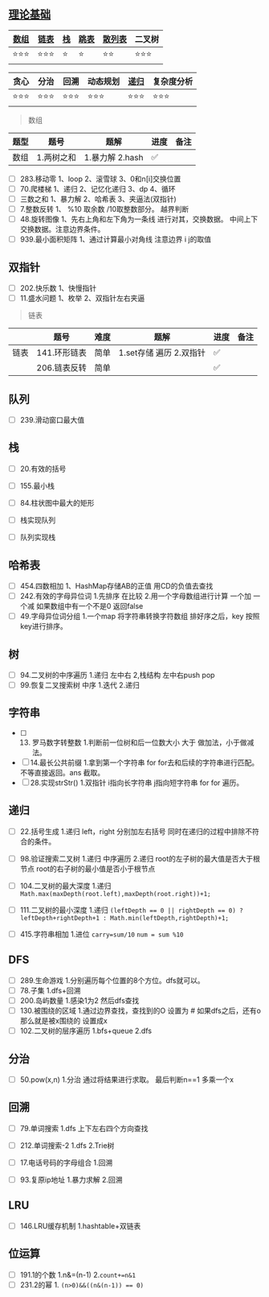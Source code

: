 ## [理论基础](https://github.com/gaoshengnan/LeetCode#理论基础)

| [数组](https://github.com/gaoshengnan/LeetCode/blob/master/src/main/java/theoreticalBasis/常见数据结构/1.数组.md) | [**链表**](https://github.com/gaoshengnan/LeetCode/blob/master/src/main/java/theoreticalBasis/常见数据结构/2.链表.md) | [**栈**](https://github.com/gaoshengnan/LeetCode/blob/master/src/main/java/theoreticalBasis/常见数据结构/3.栈.md) | [**跳表**](https://github.com/gaoshengnan/LeetCode/blob/master/src/main/java/theoreticalBasis/常见数据结构/4.跳表.md) | [**散列表**](https://github.com/gaoshengnan/LeetCode/blob/master/src/main/java/theoreticalBasis/常见数据结构/5.散列表.md) | 二叉树 |
| ------------------------------------------------------------ | ------------------------------------------------------------ | ------------------------------------------------------------ | ------------------------------------------------------------ | ------------------------------------------------------------ | ------ |
| ⭐⭐⭐                                                          | ⭐⭐⭐                                                          | ⭐                                                            | ⭐                                                            | ⭐⭐                                                           | ⭐⭐⭐    |

| 贪心 | 分治 | 回溯 | 动态规划 | [**递归**](https://github.com/gaoshengnan/LeetCode/blob/master/src/main/java/theoreticalBasis/递归.md) | 复杂度分析 |
| ---- | ---- | ---- | -------- | ------------------------------------------------------------ | ---------- |
| ⭐⭐⭐  | ⭐⭐⭐  | ⭐⭐⭐  | ⭐⭐⭐      | ⭐⭐⭐                                                          | ⭐⭐⭐        |

> 数组

| 题型 | 题号       | 题解             | 进度 | 备注 |
| ---- | ---------- | ---------------- | ---- | ---- |
| 数组 | 1.两树之和 | 1.暴力解  2.hash | ✅    |      |

- [ ] 283.移动零         1、loop  2、滚雪球 3、0和n[i]交换位置
- [ ] 70.爬楼梯            1、递归   2、记忆化递归   3、dp   4、循环
- [ ] 三数之和              1、暴力解  2、哈希表    3、夹逼法(双指针)
- [ ] 7.整数反转           1、 %10 取余数  /10取整数部分。 越界判断
- [ ] 48.旋转图像         1、先右上角和左下角为一条线 进行对其，交换数据。  中间上下交换数据。注意边界条件。
- [ ] 939.最小面积矩阵  1、通过计算最小对角线 注意边界 i j的取值       

## 双指针

- [ ] 202.快乐数  		1、快慢指针
- [ ] 11.盛水问题        1、枚举  2、双指针左右夹逼

> 链表

|      | 题号         | 难度 | 题解                     | 进度 | 备注 |
| ---- | ------------ | ---- | ------------------------ | ---- | ---- |
| 链表 | 141.环形链表 | 简单 | 1.set存储 遍历  2.双指针 | ✅    |      |
|      | 206.链表反转 | 简单 |                          | ✅    |      |

## 队列

- [ ] 239.滑动窗口最大值    


## 栈

- [ ] 20.有效的括号   
- [ ] 155.最小栈
- [ ] 84.柱状图中最大的矩形
- [ ] 栈实现队列 
- [ ] 队列实现栈      



## 哈希表

- [ ] 454.四数相加   1、HashMap存储AB的正值 用CD的负值去查找
- [ ] 242.有效的字母异位词  1.先排序 在比较 2.用一个字母数组进行计算 一个加 一个减 如果数组中有一个不是0 返回false
- [ ] 49.字母异位词分组  1.一个map  将字符串转换字符数组 排好序之后，key 按照key进行排序。

## 树

- [ ] 94.二叉树的中序遍历   1.递归 左中右  2,栈结构 左中右push pop 
- [ ] 99.恢复二叉搜索树  中序 1.迭代 2.递归

## 字符串

- [ ] 13. 罗马数字转整数  1.判断前一位树和后一位数大小 大于 做加法，小于做减法。
- [ ]  14.最长公共前缀   1.拿到第一个字符串 for for去和后续的字符串进行匹配。不等直接返回。ans 截取。
- [ ]  28.实现strStr() 1.双指针 i指向长字符串 j指向短字符串 for for 遍历。

## 递归

- [ ] 22.括号生成  1.递归 left，right 分别加左右括号 同时在递归的过程中排除不符合的条件。
- [ ] 98.验证搜索二叉树 1.递归 中序遍历 2.递归 root的左子树的最大值是否大于根节点  root的右子树的最小值是否小于根节点
- [ ] 104.二叉树的最大深度  1.递归 `Math.max(maxDepth(root.left),maxDepth(root.right))+1;`
- [ ] 111.二叉树的最小深度  1.递归 `(leftDepth == 0 || rightDepth == 0) ? leftDepth+rightDepth+1 : Math.min(leftDepth,rightDepth)+1; `
- [ ] 415.字符串相加  1.进位 `carry=sum/10` `num = sum %10`



## DFS

- [ ] 289.生命游戏      1.分别遍历每个位置的8个方位。dfs就可以。
- [ ] 78.子集                 1.dfs+回溯
- [ ] 200.岛屿数量       1.感染1为2 然后dfs查找
- [ ] 130.被围绕的区域   1.通过边界查找，查找到的O 设置为 #  如果dfs之后，还有o 那么就是被x围绕的 设置成x
- [ ] 102.二叉树的层序遍历   1.bfs+queue    2.dfs

## 分治

- [ ] 50.pow(x,n)      1.分治  通过将结果进行求取。 最后判断n==1 多乘一个x

## 回溯

- [ ] 79.单词搜索   1.dfs 上下左右四个方向查找
- [ ] 212.单词搜索-2   1.dfs    2.Trie树
- [ ] 17.电话号码的字母组合  1.回溯
- [ ] 93.复原ip地址  1.暴力求解 2.回溯



## LRU

- [ ] 146.LRU缓存机制  1.hashtable+双链表

## 位运算

- [ ] 191.1的个数  1.n&=(n-1)  2.`count+=n&1`
- [ ] 231.2的幂  1. `(n>0)&&((n&(n-1)) == 0)`
